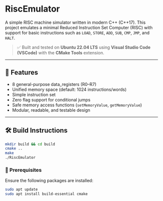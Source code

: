 # RiscEmulator

A simple RISC machine simulator written in modern C++ (C++17). This project emulates a minimal Reduced Instruction Set Computer (RISC) with support for basic instructions such as `LOAD`, `STORE`, `ADD`, `SUB`, `CMP`, `JMP`, and `HALT`.

> ✅ Built and tested on **Ubuntu 22.04 LTS** using **Visual Studio Code (VSCode)** with the **CMake Tools** extension.

---

## 🚀 Features

- 8 general-purpose data_registers (R0–R7)
- Unified memory space (default: 1024 instructions/words)
- Simple instruction set
- Zero flag support for conditional jumps
- Safe memory access functions (`setMemoryValue`, `getMemoryValue`)
- Modular, readable, and testable design

---

## 🛠️ Build Instructions
```bash
mkdir build && cd build
cmake ..
make
./RiscEmulator
```

### 🔧 Prerequisites

Ensure the following packages are installed:

```bash
sudo apt update
sudo apt install build-essential cmake

